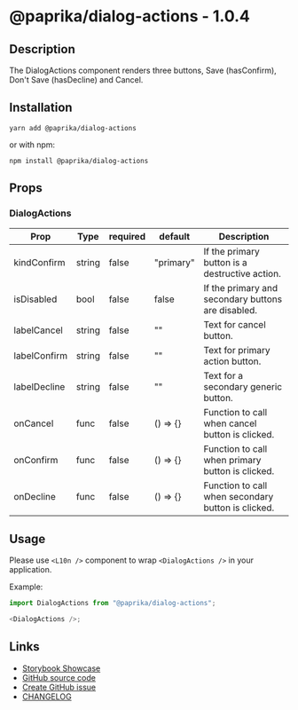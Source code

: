 <!-- start: Autogenerated - do not modify -->

# @paprika/dialog-actions - 1.0.4

## Description

The DialogActions component renders three buttons, Save (hasConfirm), Don't Save (hasDecline) and Cancel.

## Installation

```
yarn add @paprika/dialog-actions
```

or with npm:

```
npm install @paprika/dialog-actions
```

## Props

### DialogActions

| Prop         | Type   | required | default   | Description                                        |
| ------------ | ------ | -------- | --------- | -------------------------------------------------- |
| kindConfirm  | string | false    | "primary" | If the primary button is a destructive action.     |
| isDisabled   | bool   | false    | false     | If the primary and secondary buttons are disabled. |
| labelCancel  | string | false    | ""        | Text for cancel button.                            |
| labelConfirm | string | false    | ""        | Text for primary action button.                    |
| labelDecline | string | false    | ""        | Text for a secondary generic button.               |
| onCancel     | func   | false    | () => {}  | Function to call when cancel button is clicked.    |
| onConfirm    | func   | false    | () => {}  | Function to call when primary button is clicked.   |
| onDecline    | func   | false    | () => {}  | Function to call when secondary button is clicked. |

<!-- end: Autogenerated - do not modify -->
<!-- content -->

## Usage

Please use `<L10n />` component to wrap `<DialogActions />` in your application.

Example:

```js
import DialogActions from "@paprika/dialog-actions";

<DialogActions />;
```

<!-- eoContent -->

## Links

- [Storybook Showcase](https://paprika.highbond.com/?path=/story/buttons-dialogactions--showcase)
- [GitHub source code](https://github.com/acl-services/paprika/tree/master/packages/DialogActions/src)
- [Create GitHub issue](https://github.com/acl-services/paprika/issues/new?label=[]&title=@paprika/dialog-actions%20[help]:%20your%20short%20description&body=%0A%23%20Help%20wanted%0A%0A%23%23%20Please%20write%20your%20question.%0A*A%20clear%20and%20concise%20description%20of%20what%20the%20question%20is*%0A%0A%23%23%20Additional%20context%0A*Add%20any%20other%20context%20or%20screenshots%20about%20your%20question%20here.*%0A)
- [CHANGELOG](https://github.com/acl-services/paprika/tree/master/packages/DialogActions/CHANGELOG.md)
